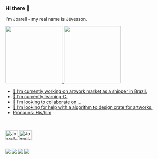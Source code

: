 ### Hi there 👋
I'm Joarell - my real name is Jévesson.
<div>
  <a href="https://github.com/Joarell">
  <img height="180em" src="https://github-readme-stats.vercel.app/api?username=joarell&show_icons=true&theme=dark&include_all_commits=true&count_private=true"/>
  <img height="180em" src="https://github-readme-stats.vercel.app/api/top-langs/?username=joarell&layout=compact&langs_conunt=16&theme=dark"/>
    
- 🔭 I’m currently working on artwork market as a shipper in Brazil.
- 🌱 I’m currently learning C.
- 👯 I’m looking to collaborate on ...
- 🤔 I’m looking for help with a algorithm to design crate for artworks. 
- Pronouns: His/him

##
    
<div style="display: inline_block"><br>
  <img align="center" alt="Joarell-C" height="30" width="40" src="https://cdn.jsdelivr.net/gh/devicons/devicon/icons/c/c-original.svg"/>
  <img align="center" alt="Joarell-Python" height="30" width="40" src="https://cdn.jsdelivr.net/gh/devicons/devicon/icons/python/python-original.svg"/>
</div>
    
##
 
<div>
  <a href="https://www.instagram.com/joarell/" target="_blank"><img src="https://img.shields.io/badge/Instagram-E4405F?style=for-the-badge&logo=instagram&logoColor=white"></a>
  <a href="https://soundcloud.com/joseph-joarel" target="_blank"><img src="https://img.shields.io/badge/SoundCloud-FF3300?style=for-the-badge&logo=soundcloud&logoColor=white"></a>
  <a href="https://discord.gg/352462972330967041" target="_blank"><img src="https://img.shields.io/badge/Discord-7289DA?style=for-the-badge&logo=discord&logoColor=white"></a>
  <a href="https://www.linkedin.com/in/souza5b74a121" target="_blank"><img src="https://img.shields.io/badge/LinkedIn-0077B5?style=for-the-badge&logo=linkedin&logoColor=white"></a>
  
</div>
